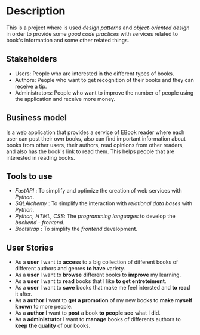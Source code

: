 # Description

This is a project where is used _design patterns_ and _object-oriented design_ in order to provide some _good code practices_ with services related to book's information and some other related things.

## Stakeholders

- Users: People who are interested in the different types of books.
- Authors: People who want to get recognition of their books and they can receive a tip.
- Administrators: People who want to improve the number of people using the application and receive more money.

## Business model

Is a web application that provides a service of EBook reader where each user can post their own books, also can find important information about books from other users, their authors, read opinions from other readers, and also has the book's link to read them. This helps people that are interested in reading books.

## Tools to use

 - _FastAPI_ : To simplify and optimize the creation of web services with _Python_. 
 - _SQLAlchemy_ : To simplify the interaction with _relational data bases_ with _Python_.
 - _Python, HTML, CSS_: The _programming languages_ to develop the _backend - frontend_. 
 - _Bootstrap_ : To simplify the _frontend_ development.

## User Stories
- As a __user__ I want to __access__ to a big collection of different books of different authors and genres __to have__ variety.
- As a __user__ I want to __browse__ different books to __improve__ my learning.
- As a __user__ I want to __read__ books that I like __to get entreteiment__.
- As a __user__ I want to __save__ books that make me feel intersted and __to read__ it after.
- As a __author__ I want to __get a promotion__ of my new books to __make myself known__ to more people.
- As a __author__ I want to __post__ a book __to people see__ what I did.
- As a __administrator__ I want to __manage__ books of differents authors to __keep the quality__ of our books.
